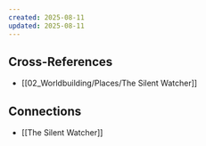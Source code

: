 ```yaml
---
created: 2025-08-11
updated: 2025-08-11
---
```




## Cross-References

- [[02_Worldbuilding/Places/The Silent Watcher]]


## Connections

- [[The Silent Watcher]]
